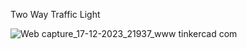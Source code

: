 Two Way Traffic Light

![Web capture_17-12-2023_21937_www tinkercad com](https://github.com/samuelajala01/embedded-systems-projects/assets/66500541/78c2a71f-bcde-464c-be53-d96f2b26270d)
